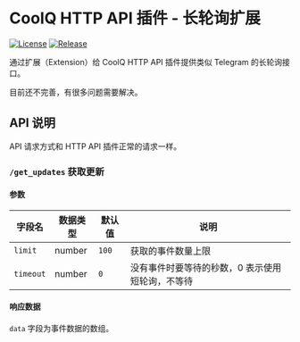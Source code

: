 # CoolQ HTTP API 插件 - 长轮询扩展

[![License](https://img.shields.io/badge/license-MIT%20License-blue.svg)](LICENSE)
[![Release](https://img.shields.io/github/release/richardchien/cqhttp-ext-long-polling.svg)](https://github.com/richardchien/cqhttp-ext-long-polling/releases)

通过扩展（Extension）给 CoolQ HTTP API 插件提供类似 Telegram 的长轮询接口。

目前还不完善，有很多问题需要解决。

## API 说明

API 请求方式和 HTTP API 插件正常的请求一样。

### `/get_updates` 获取更新

#### 参数

| 字段名 | 数据类型 | 默认值 | 说明 |
| ----- | ------- | ----- | --- |
| `limit` | number | `100` | 获取的事件数量上限 |
| `timeout` | number | `0` | 没有事件时要等待的秒数，0 表示使用短轮询，不等待 |

#### 响应数据

`data` 字段为事件数据的数组。
